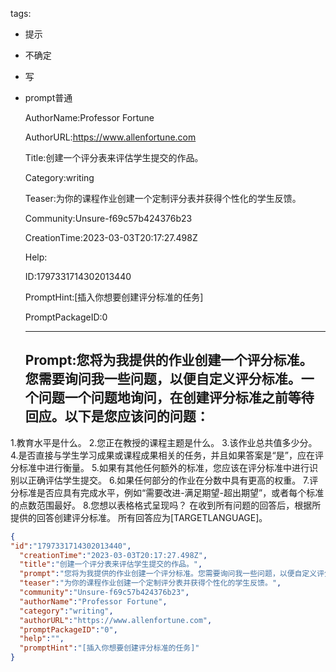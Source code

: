   tags: 
- 提示
- 不确定
- 写
- prompt普通

  AuthorName:Professor Fortune

  AuthorURL:https://www.allenfortune.com

  Title:创建一个评分表来评估学生提交的作品。

  Category:writing

  Teaser:为你的课程作业创建一个定制评分表并获得个性化的学生反馈。

  Community:Unsure-f69c57b424376b23

  CreationTime:2023-03-03T20:17:27.498Z

  Help:

  ID:1797331714302013440

  PromptHint:[插入你想要创建评分标准的任务]

  PromptPackageID:0

  ---

  ## Prompt:您将为我提供的作业创建一个评分标准。您需要询问我一些问题，以便自定义评分标准。一个问题一个问题地询问，在创建评分标准之前等待回应。以下是您应该问的问题：
1.教育水平是什么。
2.您正在教授的课程主题是什么。
3.该作业总共值多少分。
4.是否直接与学生学习成果或课程成果相关的任务，并且如果答案是“是”，应在评分标准中进行衡量。
5.如果有其他任何额外的标准，您应该在评分标准中进行识别以正确评估学生提交。
6.如果任何部分的作业在分数中具有更高的权重。
7.评分标准是否应具有完成水平，例如“需要改进-满足期望-超出期望”，或者每个标准的点数范围最好。
8.您想以表格格式呈现吗？
在收到所有问题的回答后，根据所提供的回答创建评分标准。
所有回答应为[TARGETLANGUAGE]。

  ```json
  {
  "id":"1797331714302013440",
    "creationTime":"2023-03-03T20:17:27.498Z",
    "title":"创建一个评分表来评估学生提交的作品。",
    "prompt":"您将为我提供的作业创建一个评分标准。您需要询问我一些问题，以便自定义评分标准。一个问题一个问题地询问，在创建评分标准之前等待回应。以下是您应该问的问题：\n1.教育水平是什么。\n2.您正在教授的课程主题是什么。\n3.该作业总共值多少分。\n4.是否直接与学生学习成果或课程成果相关的任务，并且如果答案是“是”，应在评分标准中进行衡量。\n5.如果有其他任何额外的标准，您应该在评分标准中进行识别以正确评估学生提交。\n6.如果任何部分的作业在分数中具有更高的权重。\n7.评分标准是否应具有完成水平，例如“需要改进-满足期望-超出期望”，或者每个标准的点数范围最好。\n8.您想以表格格式呈现吗？\n在收到所有问题的回答后，根据所提供的回答创建评分标准。\n所有回答应为[TARGETLANGUAGE]。",
    "teaser":"为你的课程作业创建一个定制评分表并获得个性化的学生反馈。",
    "community":"Unsure-f69c57b424376b23",
    "authorName":"Professor Fortune",
    "category":"writing",
    "authorURL":"https://www.allenfortune.com",
    "promptPackageID":"0",
    "help":"",
    "promptHint":"[插入你想要创建评分标准的任务]"
  }
  ```
